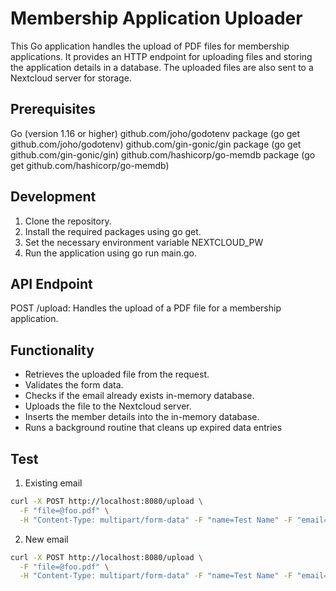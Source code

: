# Membership Application Uploader
This Go application handles the upload of PDF files for membership applications. It provides an HTTP endpoint for uploading files and storing the application details in a database. The uploaded files are also sent to a Nextcloud server for storage.

## Prerequisites
Go (version 1.16 or higher)
github.com/joho/godotenv package (go get github.com/joho/godotenv)
github.com/gin-gonic/gin package (go get github.com/gin-gonic/gin)
github.com/hashicorp/go-memdb package (go get github.com/hashicorp/go-memdb)

## Development
1. Clone the repository.
2. Install the required packages using go get.
3. Set the necessary environment variable NEXTCLOUD_PW
4. Run the application using go run main.go.

## API Endpoint
POST /upload: Handles the upload of a PDF file for a membership application.

## Functionality
- Retrieves the uploaded file from the request.
- Validates the form data.
- Checks if the email already exists in-memory database.
- Uploads the file to the Nextcloud server.
- Inserts the member details into the in-memory database.
- Runs a background routine that cleans up expired data entries


## Test 
1. Existing email
```bash
curl -X POST http://localhost:8080/upload \
  -F "file=@foo.pdf" \
  -H "Content-Type: multipart/form-data" -F "name=Test Name" -F "email=test@example.com"

```
2. New email
```bash
curl -X POST http://localhost:8080/upload \
  -F "file=@foo.pdf" \
  -H "Content-Type: multipart/form-data" -F "name=Test Name" -F "email=test2@example.com"

```